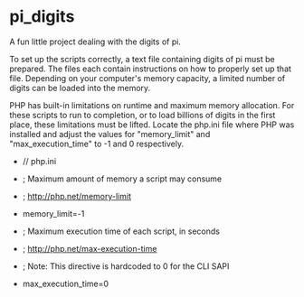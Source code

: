 # pi_digits
A fun little project dealing with the digits of pi.

To set up the scripts correctly, a text file containing digits of pi must be prepared.
The files each contain instructions on how to properly set up that file.
Depending on your computer's memory capacity, a limited number of digits can be loaded into the memory.

PHP has built-in limitations on runtime and maximum memory allocation.
For these scripts to run to completion, or to load billions of digits in the first place,
these limitations must be lifted. Locate the php.ini file where PHP was installed and adjust the values for
"memory_limit" and "max_execution_time" to -1 and 0 respectively.


* // php.ini
* ; Maximum amount of memory a script may consume
* ; http://php.net/memory-limit
* memory_limit=-1


* ; Maximum execution time of each script, in seconds
* ; http://php.net/max-execution-time
* ; Note: This directive is hardcoded to 0 for the CLI SAPI
* max_execution_time=0

